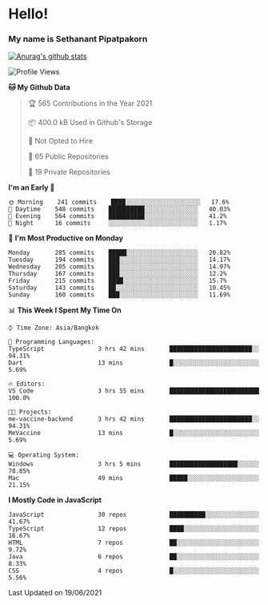 # Hello!
### My name is Sethanant Pipatpakorn

[![Anurag's github stats](https://github-readme-stats.vercel.app/api?username=thetkpark&count_private=true&show_icons=true&theme=tokyonight)](https://github.com/anuraghazra/github-readme-stats)

<!--START_SECTION:waka-->
![Profile Views](http://img.shields.io/badge/Profile%20Views-16-blue)

**🐱 My Github Data** 

> 🏆 565 Contributions in the Year 2021
 > 
> 📦 400.0 kB Used in Github's Storage 
 > 
> 🚫 Not Opted to Hire
 > 
> 📜 65 Public Repositories 
 > 
> 🔑 19 Private Repositories  
 > 
**I'm an Early 🐤** 

```text
🌞 Morning    241 commits    ████░░░░░░░░░░░░░░░░░░░░░   17.6% 
🌆 Daytime    548 commits    ██████████░░░░░░░░░░░░░░░   40.03% 
🌃 Evening    564 commits    ██████████░░░░░░░░░░░░░░░   41.2% 
🌙 Night      16 commits     ░░░░░░░░░░░░░░░░░░░░░░░░░   1.17%

```
📅 **I'm Most Productive on Monday** 

```text
Monday       285 commits    █████░░░░░░░░░░░░░░░░░░░░   20.82% 
Tuesday      194 commits    ███░░░░░░░░░░░░░░░░░░░░░░   14.17% 
Wednesday    205 commits    ███░░░░░░░░░░░░░░░░░░░░░░   14.97% 
Thursday     167 commits    ███░░░░░░░░░░░░░░░░░░░░░░   12.2% 
Friday       215 commits    ████░░░░░░░░░░░░░░░░░░░░░   15.7% 
Saturday     143 commits    ██░░░░░░░░░░░░░░░░░░░░░░░   10.45% 
Sunday       160 commits    ███░░░░░░░░░░░░░░░░░░░░░░   11.69%

```


📊 **This Week I Spent My Time On** 

```text
⌚︎ Time Zone: Asia/Bangkok

💬 Programming Languages: 
TypeScript               3 hrs 42 mins       ███████████████████████░░   94.31% 
Dart                     13 mins             █░░░░░░░░░░░░░░░░░░░░░░░░   5.69%

🔥 Editors: 
VS Code                  3 hrs 55 mins       █████████████████████████   100.0%

🐱‍💻 Projects: 
me-vaccine-backend       3 hrs 42 mins       ███████████████████████░░   94.31% 
MeVaccine                13 mins             █░░░░░░░░░░░░░░░░░░░░░░░░   5.69%

💻 Operating System: 
Windows                  3 hrs 5 mins        ███████████████████░░░░░░   78.85% 
Mac                      49 mins             █████░░░░░░░░░░░░░░░░░░░░   21.15%

```

**I Mostly Code in JavaScript** 

```text
JavaScript               30 repos            ██████████░░░░░░░░░░░░░░░   41.67% 
TypeScript               12 repos            ████░░░░░░░░░░░░░░░░░░░░░   16.67% 
HTML                     7 repos             ██░░░░░░░░░░░░░░░░░░░░░░░   9.72% 
Java                     6 repos             ██░░░░░░░░░░░░░░░░░░░░░░░   8.33% 
CSS                      4 repos             █░░░░░░░░░░░░░░░░░░░░░░░░   5.56%

```



 Last Updated on 19/06/2021
<!--END_SECTION:waka-->
